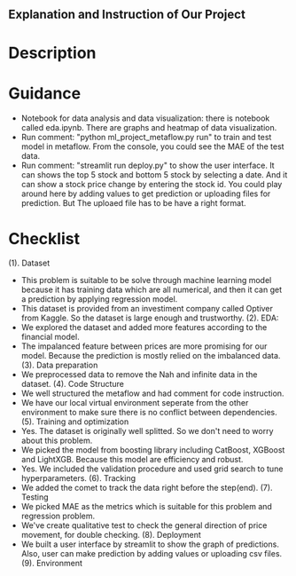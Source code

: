 ## Explanation and Instruction of Our Project
# Description 
# Guidance
* Notebook for data analysis and data visualization: there is notebook called eda.ipynb. There are graphs and heatmap of data visualization.
* Run comment: "python ml_project_metaflow.py run" to train and test model in metaflow. From the console, you could see the MAE of the test data.
* Run comment: "streamlit run deploy.py" to show the user interface. It can shows the top 5 stock and bottom 5 stock by selecting a date. And it can show a stock price change by entering the stock id. You could play around here by adding values to get prediction or uploading files for prediction. But The uploaed file has to be have a right format. 
# Checklist
(1). Dataset
* This problem is suitable to be solve through machine learning model because it has training data which are all numerical, and then it can get a prediction by applying regression model.
* This dataset is provided from an investiment company called Optiver from Kaggle. So the dataset is large enough and trustworthy.
(2). EDA:
* We explored the dataset and added more features according to the financial model.
* The impalanced feature between prices are more promising for our model. Because the prediction is mostly relied on the imbalanced data. 
(3). Data preparation
* We preprocessed data to remove the Nah and infinite data in the dataset.
(4). Code Structure
* We well structured the metaflow and had comment for code instruction.
* We have our local virtual environment seperate from the other environment to make sure there is no conflict between dependencies.
(5). Training and optimization
* Yes. The dataset is originally well splitted. So we don't need to worry about this problem.
* We picked the model from boosting library including CatBoost, XGBoost and LightXGB. Because this model are efficiency and robust.
* Yes. We included the validation procedure and used grid search to tune hyperparameters. 
(6). Tracking
* We added the comet to track the data right before the step(end). 
(7). Testing
* We picked MAE as the metrics which is suitable for this problem and regression problem.
* We've create qualitative test to check the general direction of price movement, for double checking. 
(8). Deployment
* We built a user interface by streamlit to show the graph of predictions. Also, user can make prediction by adding values or uploading csv files. 
(9). Environment
